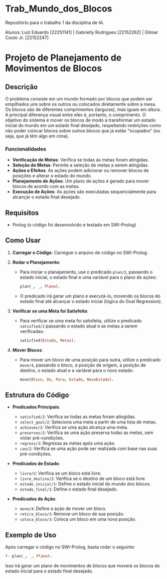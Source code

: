 # Trab_Mundo_dos_Blocos
Repositório para o trabalho 1 da disciplina de IA. 

Alunos: Luíz Eduardo [22251141] | Gabrielly Rodrigues [22152262] | Gilmar Couto Jr. [22152247]

# Projeto de Planejamento de Movimentos de Blocos

## Descrição

O problema consiste em um mundo formado por blocos que podem ser empilhados uns sobre os outros ou colocados diretamente sobre a mesa. Os blocos são de diferentes comprimentos (larguras), mas iguais em altura. A principal diferença visual entre eles é, portanto, o comprimento. O objetivo do sistema é mover os blocos de modo a transformar um estado inicial do mundo em um estado final desejado, respeitando restrições como não poder colocar blocos sobre outros blocos que já estão "ocupados" (ou seja, que já têm algo em cima).

### Funcionalidades

* **Verificação de Metas**: Verifica se todas as metas foram atingidas.
* **Seleção de Metas**: Permite a seleção de metas a serem atingidas.
* **Ações e Efeitos**: As ações podem adicionar ou remover blocos de posições e alterar o estado do mundo.
* **Planejamento de Ações**: Um plano de ações é gerado para mover blocos de acordo com as metas.
* **Execução de Ações**: As ações são executadas sequencialmente para alcançar o estado final desejado.

## Requisitos

* Prolog (o código foi desenvolvido e testado em SWI-Prolog)

## Como Usar

1. **Carregar o Código**: Carregue o arquivo de código no SWI-Prolog.

2. **Rodar o Planejamento**:

   * Para iniciar o planejamento, use o predicado `plan/3`, passando o estado inicial, o estado final e uma variável para o plano de ações:

     ```prolog
     plan(_, _, Plano).
     ```
   * O predicado irá gerar um plano e executá-lo, movendo os blocos do estado final até alcançar o estado inicial (lógica do Goal Regression).

3. **Verificar se uma Meta foi Satisfeita**:

   * Para verificar se uma meta foi satisfeita, utilize o predicado `satisfied/2` passando o estado atual e as metas a serem verificadas:

     ```prolog
     satisfied(Estado, Metas).
     ```

4. **Mover Blocos**:

   * Para mover um bloco de uma posição para outra, utilize o predicado `move/4`, passando o bloco, a posição de origem, a posição de destino, o estado atual e a variável para o novo estado:

     ```prolog
     move(Bloco, De, Para, Estado, NovoEstado).
     ```

## Estrutura do Código

* **Predicados Principais**:

  * `satisfied/2`: Verifica se todas as metas foram atingidas.
  * `select_goal/2`: Seleciona uma meta a partir de uma lista de metas.
  * `achieves/2`: Verifica se uma ação alcança uma meta.
  * `preserves/2`: Verifica se uma ação preserva todas as metas, sem violar pré-condições.
  * `regress/3`: Regressa as metas após uma ação.
  * `can/2`: Verifica se uma ação pode ser realizada com base nas suas pré-condições.

* **Predicados de Estado**:

  * `livre/2`: Verifica se um bloco está livre.
  * `livre_destino/2`: Verifica se o destino de um bloco está livre.
  * `estado_inicial/1`: Define o estado inicial do mundo dos blocos.
  * `estado_final/1`: Define o estado final desejado.

* **Predicados de Ação**:

  * `move/4`: Define a ação de mover um bloco.
  * `retira_bloco/3`: Remove um bloco de sua posição.
  * `coloca_bloco/3`: Coloca um bloco em uma nova posição.

## Exemplo de Uso

Após carregar o código no SWI-Prolog, basta rodar o seguinte:

```prolog
?- plan(_, _, Plano).
```

Isso irá gerar um plano de movimentos de blocos que moverá os blocos do estado inicial para o estado final desejado.
